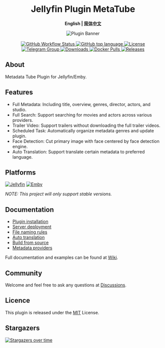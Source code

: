 <h1 align="center">Jellyfin Plugin MetaTube</h1>
<p align="center"><b>English | <a href="README_ZH.md">简体中文</a></b></p>

<p align="center">
<img alt="Plugin Banner" src="https://metatube-community.github.io/images/banner-dark.png"/>
<br/>
<br/>

<a href="https://github.com/metatube-community/jellyfin-plugin-metatube/actions">
<img alt="GitHub Workflow Status" src="https://img.shields.io/github/actions/workflow/status/metatube-community/jellyfin-plugin-metatube/dotnetcore.yml?branch=main&logo=github">
</a>
<a href="https://github.com/metatube-community/jellyfin-plugin-metatube/search?l=c%23">
<img alt="GitHub top language" src="https://img.shields.io/github/languages/top/metatube-community/jellyfin-plugin-metatube?color=%23239120&label=.NET&logo=csharp">
</a>
<a href="https://github.com/metatube-community/jellyfin-plugin-metatube/blob/main/LICENSE">
<img alt="License" src="https://img.shields.io/github/license/metatube-community/jellyfin-plugin-metatube">
</a>
<a href="https://t.me/MetaTubePlugin">
<img alt="Telegram Group" src="https://img.shields.io/badge/Telegram-2CA5E0?logo=telegram&logoColor=white">
</a>
<a href="https://github.com/metatube-community/jellyfin-plugin-metatube">
<img alt="Downloads" src="https://img.shields.io/github/downloads/metatube-community/jellyfin-plugin-metatube/total">
</a>
<a href="https://hub.docker.com/r/metatube/metatube-server">
<img alt="Docker Pulls" src="https://img.shields.io/docker/pulls/metatube/metatube-server?logo=docker">
</a>
<a href="https://github.com/metatube-community/jellyfin-plugin-metatube/releases">
<img alt="Releases" src="https://img.shields.io/github/v/release/metatube-community/jellyfin-plugin-metatube?include_prereleases&logo=smartthings">
</a>

## About

Metadata Tube Plugin for Jellyfin/Emby.

## Features

- Full Metadata: Including title, overview, genres, director, actors, and studio.
- Full Search: Support searching for movies and actors across various providers.
- Trailer Video: Support trailers without downloading the full trailer videos.
- Scheduled Task: Automatically organize metadata genres and update plugin.
- Face Detection: Cut primary image with face centered by face detection engine.
- Auto Translation: Support translate certain metadata to preferred language.

## Platforms

[![Jellyfin](https://img.shields.io/static/v1?color=%2300A4DC&style=for-the-badge&label=Jellyfin&logo=jellyfin&message=10.8.x)](https://jellyfin.org/)
[![Emby](https://img.shields.io/static/v1?color=%2352B54B&style=for-the-badge&label=Emby&logo=emby&message=4.7.x)](https://emby.media/)

_NOTE: This project will only support stable versions._

## Documentation

- [Plugin installation](https://github.com/metatube-community/jellyfin-plugin-metatube/wiki/%E6%8F%92%E4%BB%B6%E5%AE%89%E8%A3%85)
- [Server deployment](https://github.com/metatube-community/jellyfin-plugin-metatube/wiki/%E5%90%8E%E7%AB%AF%E9%83%A8%E7%BD%B2)
- [File naming rules](https://github.com/metatube-community/jellyfin-plugin-metatube/wiki/%E5%91%BD%E5%90%8D%E8%A7%84%E8%8C%83)
- [Auto translation](https://github.com/metatube-community/jellyfin-plugin-metatube/wiki/%E8%87%AA%E5%8A%A8%E7%BF%BB%E8%AF%91)
- [Build from source](https://github.com/metatube-community/jellyfin-plugin-metatube/wiki/%E8%87%AA%E8%A1%8C%E7%BC%96%E8%AF%91)
- [Metadata providers](https://github.com/metatube-community/jellyfin-plugin-metatube/wiki/%E6%95%B0%E6%8D%AE%E6%9D%A5%E6%BA%90)

Full documentation and examples can be found at [Wiki](https://github.com/metatube-community/jellyfin-plugin-metatube/wiki).

## Community

Welcome and feel free to ask any questions at [Discussions](https://github.com/metatube-community/jellyfin-plugin-metatube/discussions).

## Licence

This plugin is released under the [MIT](https://github.com/metatube-community/jellyfin-plugin-metatube/blob/main/LICENSE) License.

## Stargazers

[![Stargazers over time](https://starchart.cc/metatube-community/jellyfin-plugin-metatube.svg)](https://starchart.cc/metatube-community/jellyfin-plugin-metatube)
